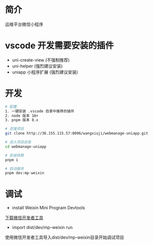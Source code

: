 # 简介

运维平台微信小程序

# vscode 开发需要安装的插件

- uni-create-view (不强制推荐)
- uni-helper (强烈建议安装)
- uniapp 小程序扩展 (强烈建议安装)

# 开发

```bash
# 配置
1. 一键安装 .vscode 目录中推荐的插件
2. node 版本 16+
3. pnpm 版本 8.x

# 克隆项目
git clone http://36.155.115.57:8096/wangxiuji/webmanage-uniapp.git

# 进入项目目录
cd webmanage-uniapp

# 安装依赖
pnpm i

# 启动服务
pnpm dev:mp-weixin
```

# 调试

- install  Weixin Mini Program Devtools

[下载微信开发者工具](https://developers.weixin.qq.com/miniprogram/dev/devtools/devtools.html)

-  import dist/dev/mp-weixin run

使用微信开发者工具导入dist/dev/mp-weixin目录开始调试项目
